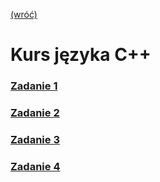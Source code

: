 [(wróć)](../)
# Kurs języka **C++**
### [Zadanie 1](./zad1/)
### [Zadanie 2](./zad2/)
### [Zadanie 3](./zad3/)
### [Zadanie 4](./zad3/)